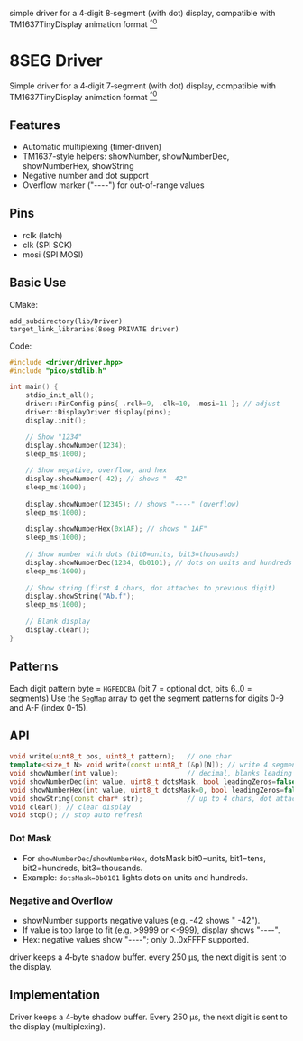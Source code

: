 simple driver for a 4‑digit 8‑segment (with dot) display, compatible with  TM1637TinyDisplay animation format <a href="https://jasonacox.github.io/TM1637TinyDisplay/examples/7-segment-animator.html"><sup>^0</sup></a>

# 8SEG Driver

Simple driver for a 4‑digit 7‑segment (with dot) display, compatible with TM1637TinyDisplay animation format <a href="https://jasonacox.github.io/TM1637TinyDisplay/examples/7-segment-animator.html"><sup>^0</sup></a>

## Features
- Automatic multiplexing (timer-driven)
- TM1637-style helpers: showNumber, showNumberDec, showNumberHex, showString
- Negative number and dot support
- Overflow marker ("----") for out-of-range values


## Pins
- rclk (latch)
- clk  (SPI SCK)
- mosi (SPI MOSI)


## Basic Use
CMake:
```
add_subdirectory(lib/Driver)
target_link_libraries(8seg PRIVATE driver)
```
Code:
```cpp
#include <driver/driver.hpp>
#include "pico/stdlib.h"

int main() {
    stdio_init_all();
    driver::PinConfig pins{ .rclk=9, .clk=10, .mosi=11 }; // adjust
    driver::DisplayDriver display(pins);
    display.init();

    // Show "1234"
    display.showNumber(1234);
    sleep_ms(1000);
    
    // Show negative, overflow, and hex
    display.showNumber(-42); // shows " -42"
    sleep_ms(1000);
    
    display.showNumber(12345); // shows "----" (overflow)
    sleep_ms(1000);
    
    display.showNumberHex(0x1AF); // shows " 1AF"
    sleep_ms(1000);
    
    // Show number with dots (bit0=units, bit3=thousands)
    display.showNumberDec(1234, 0b0101); // dots on units and hundreds
    sleep_ms(1000);
    
    // Show string (first 4 chars, dot attaches to previous digit)
    display.showString("Ab.f");
    sleep_ms(1000);
    
    // Blank display
    display.clear();
}
```

## Patterns
Each digit pattern byte = `HGFEDCBA` (bit 7 = optional dot, bits 6..0 = segments)
Use the `SegMap` array to get the segment patterns for digits 0-9 and A-F (index 0-15).

## API
```cpp
void write(uint8_t pos, uint8_t pattern);   // one char
template<size_t N> void write(const uint8_t (&p)[N]); // write 4 segments
void showNumber(int value);                 // decimal, blanks leading zeros, supports negatives
void showNumberDec(int value, uint8_t dotsMask, bool leadingZeros=false); // decimal with custom dotMask
void showNumberHex(int value, uint8_t dotsMask=0, bool leadingZeros=false); // hexadecimal with custom dotMask
void showString(const char* str);           // up to 4 chars, dot attaches to previous
void clear(); // clear display
void stop(); // stop auto refresh
```

### Dot Mask
- For `showNumberDec`/`showNumberHex`, dotsMask bit0=units, bit1=tens, bit2=hundreds, bit3=thousands.
- Example: `dotsMask=0b0101` lights dots on units and hundreds.

### Negative and Overflow
- showNumber supports negative values (e.g. -42 shows " -42").
- If value is too large to fit (e.g. >9999 or <-999), display shows "----".
- Hex: negative values show "----"; only 0..0xFFFF supported.

driver keeps a 4‑byte shadow buffer. every 250 µs, the next digit is sent to the display.
## Implementation
Driver keeps a 4‑byte shadow buffer. Every 250 µs, the next digit is sent to the display (multiplexing).